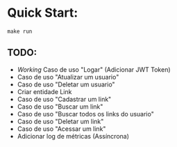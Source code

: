 # Quick Start:
```shell
make run
```

## TODO:
 - *Working* Caso de uso "Logar" (Adicionar JWT Token)
 - Caso de uso "Atualizar um usuario" 
 - Caso de uso "Deletar um usuario" 
 - Criar entidade Link
 - Caso de uso "Cadastrar um link"
 - Caso de uso "Buscar um link"
 - Caso de uso "Buscar todos os links do usuario"
 - Caso de uso "Deletar um link"
 - Caso de uso "Acessar um link"
 - Adicionar log de métricas (Assíncrona)



